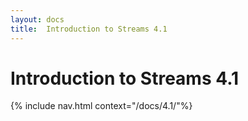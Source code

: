 ```yaml
---
layout: docs
title:  Introduction to Streams 4.1
---
```

# Introduction to Streams 4.1

{% include nav.html context="/docs/4.1/"%}